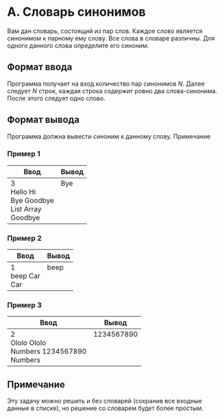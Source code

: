 # A. Словарь синонимов

Вам дан словарь, состоящий из пар слов. Каждое слово является синонимом к парному ему слову. Все слова в словаре различны. Для одного данного слова определите его синоним.

## Формат ввода
Программа получает на вход количество пар синонимов *N*. Далее следует *N* строк, каждая строка содержит ровно два слова-синонима. После этого следует одно слово.

## Формат вывода
Программа должна вывести синоним к данному слову. Примечание

### Пример 1
Ввод | Вывод
---| ---
3 <br> Hello Hi <br> Bye Goodbye <br> List Array <br> Goodbye | Bye <br><br><br><br><br>

### Пример 2
Ввод | Вывод
---| ---
1 <br> beep Car <br> Car | beep <br><br><br>

### Пример 3
Ввод | Вывод
---| ---
2 <br> Ololo Ololo <br> Numbers 1234567890 <br> Numbers | 1234567890 <br><br><br><br>


## Примечание
Эту задачу можно решить и без словарей (сохранив все входные данные в списке), но решение со словарем будет более простым.
